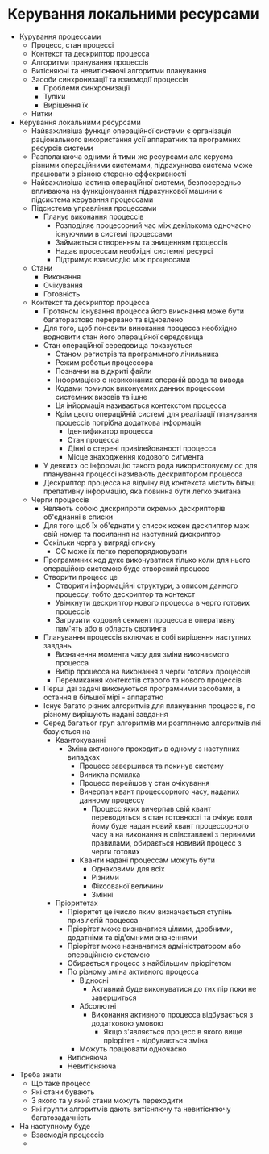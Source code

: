 # Керування локальними ресурсами
- Курування процессами
  - Процесс, стан процессі
  - Контекст та дескриптор процесса
  - Алгоритми пранування процессів
  - Витісняючі та невитісняючі алгоритми планування
  - Засоби синхронизації та взаємодії процессів
    - Проблеми синхронизації 
    - Тупіки
    - Вирішення їх
  - Нитки
- Керування локальними ресурсами
  - Найважливіша функція операційної системи є організація раціонального використання усії аппаратних та програмних ресурсів системи
  - Разполанаюча одними й тими же ресурсами але керуєма різними операційними системами, підрахункова система може працювати з різною стереню еффекривності
  - Найважливіша іастина операційної системи, безпосередньо впливаюча на функціонування підрахункової машини є підсистема керування процессами
  - Підсистема управління процессами
    - Планує виконання процессів
      - Розподіляє процесорний час між декількома одночасно існуючими в системі процессами
      - Займається створенням та знищенням процессів
      - Надає просессам необхідні системні ресурсі
      - Підтримує взаємодію між процессами
  - Стани
    - Виконання
    - Очікування
    - Готовність
  - Контекст та дескриптор процесса
    - Протяном існування процесса його виконання може бути багаторазтово перервано та відновлено 
    - Для того, щоб поновити винокання процесса необхідно водновити стан його операційної середовища
    - Стан операційної середовища показується
      - Станом регистрів та программного лічильника
      - Режим роботьи процессора
      - Позначни на відкриті файли
      - Інформацією о невиконаних операній ввода та вивода
      - Кодами помилок виконуємих данних процессом системних визовів та ішне
      - Ця інйормація називається контекстом процесса
      - Крім цього операційній системі для реалізації планування процессів потрібна додаткова інформація
        - Ідентификатор процесса
        - Стан процесса
        - Дінні о стерені привілейованості процесса
        - Місце знаходження кодового сигмента
    - У деякихх ос інформацію такого рода використовуєму ос для планування процессі називають дескриптором процесса
    - Дескриптор процесса на відміну від контекста містить більш препативну інформацію, яка повинна бути легко зчитана
  - Черги процессів 
    - Являють собою дискрипроти окремих дескрипторів об'єднанні в списки 
    - Для того щоб їх об'єднати у список кожен дескпиптор маж свій номер та посилання на наступний дискриптор
    - Оскільки черга у вигряді списку
      - ОС може їх легко перепорядковувати
    - Программних код дуке виконуватися тілько коли для нього операційою системою буде створений процесс
    - Створити процесс це
      - Створити інформаційні структури, з описом данного процессу, тобто дескриптор та контекст
      - Увімкнути дескриптор нового процесса в черго готових процессів
      - Загрузити кодовий секмент процесса в оперативну пам'ять або в область свопинга
    - Планування процессів включає в собі виріщення наступних завдань
      - Визначення момента часу для зміни виконаємого процесса
      - Вибір процесса на виконання з черги готових процессів
      - Перемикання контекстів старого та нового процессів
    - Перші дві задачі виконуються програмними засобами, а остання в більшої мірі - аппаратно
    - Існує багато різних алгоритмів для планування процессів, по різному вирішують надані завдання
    - Серед багатьог груп алгоритмів ми розглянемо алгоритмів які базуються на 
      - Квантокуванні
        - Зміна активного проходить в одному з наступних випадках
          - Процесс завершився та покинув систему
          - Виникла помилка
          - Процесс перейшов у стан очікування
          - Вичерпан квант процессорного часу, наданих данному процессу
            - Процесс яких вичерпав свій квант переводиться в стан готовності та очікує коли йому буде надан новий квант процессорного часу а на виконання в співставлені з первними правилами, обирається новивий процесс з черги готових
          - Кванти надані процессам можуть бути
            - Однаковими для всіх
            - Різними 
            - Фіксованої величини
            - Змінні 
      - Пріоритетах 
        - Пріоритет це ічисло яким визначається ступінь привілегій процесса 
        - Пріорітет може визначатися цілими, дробними, додатніми та від'ємними значеннями
        - Пріорітет може назначатися адміністратором або операційною системою
        - Обирається процесс з найбільшим пріорітетом
        - По різному зміна активного процесса
          - Відносні
            - Активний буде виконуватися до тих пір поки не завершиться
          - Абсолютні
            - Виконання активного процесса відбувається з додатковою умовою
              - Якщо з'являється процесс в якого вище пріорітет - відбувається зміна
          - Можуть працювати одночасно
        - Витісняюча 
        - Невитісняюча
- Треба знати
  - Що таке процесс
  - Які стани бувають 
  - З якого та у який стани можуть переходити
  - Які группи алгоритмів дають витісняючу та невитісняючу багатозадачність
- На наступному буде
  - Взаємодія процессів
  - 